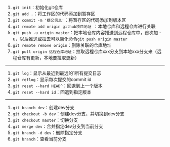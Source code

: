 1. `git init`：初始化git仓库
2. `git add .`：将工作区的代码添加到暂存区
3. `git commit -m '提交信息'`：将暂存区的代码添加到版本区
4. `git remote add origin github项目地址 `：本地仓库和远程仓库进行关联
5. `git push -u origin master`：把本地仓库内容推送到远程仓库中，首次加 -u，以后推送或拉去可以简化命令`git push origin master`
6. `git remote remove origin`：删除关联的仓库地址
7. `git pull origin 远程仓库地址`：拉取远程仓库xxx分支到本地xxx分支来（远程仓库有更新，本地要拉取更新）
_________

1. `git log`：显示从最近到最远的1所有提交日志
2. `git reflog`：显示每次提交的commit id
3. `git reset --hard HEAD^`：回退到上一个版本
4. `git reset --hard id`：回退到指定版本

____________

1. `git branch dev`：创建dev分支
2. `git checkout -b dev`：创建dev分支，并切换到dev分支
3. `git checkout master`：切换分支
4. `git merge dev`：合并指定dev分支到当前分支
5. `git branch -d dev`：删除指定分支
6. `git branch`：查看当前分支

